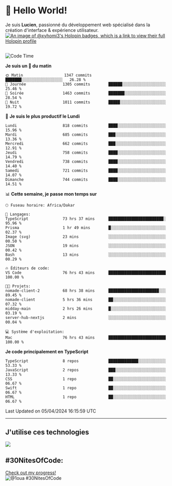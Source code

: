 # 👋 Hello World!

Je suis **Lucien**, passionné du développement web spécialisé dans la création d'interface & expérience utilisateur.
[![An image of @xyhomi3's Holopin badges, which is a link to view their full Holopin profile](https://holopin.me/xyhomi3)](https://holopin.io/@xyhomi3)

##

<!--START_SECTION:waka-->
![Code Time](http://img.shields.io/badge/Code%20Time-849%20hrs%2052%20mins-blue)

**Je suis un 🐤 du matin** 

```text
🌞 Matin                  1347 commits        ███████░░░░░░░░░░░░░░░░░░   26.28 % 
🌆 Journée                1305 commits        ██████░░░░░░░░░░░░░░░░░░░   25.46 % 
🌃 Soirée                 1463 commits        ███████░░░░░░░░░░░░░░░░░░   28.54 % 
🌙 Nuit                   1011 commits        █████░░░░░░░░░░░░░░░░░░░░   19.72 % 
```
📅 **Je suis le plus productif le Lundi** 

```text
Lundi                    818 commits         ████░░░░░░░░░░░░░░░░░░░░░   15.96 % 
Mardi                    685 commits         ███░░░░░░░░░░░░░░░░░░░░░░   13.36 % 
Mercredi                 662 commits         ███░░░░░░░░░░░░░░░░░░░░░░   12.91 % 
Jeudi                    758 commits         ████░░░░░░░░░░░░░░░░░░░░░   14.79 % 
Vendredi                 738 commits         ████░░░░░░░░░░░░░░░░░░░░░   14.40 % 
Samedi                   721 commits         ████░░░░░░░░░░░░░░░░░░░░░   14.07 % 
Dimanche                 744 commits         ████░░░░░░░░░░░░░░░░░░░░░   14.51 % 
```


📊 **Cette semaine, je passe mon temps sur** 

```text
🕑︎ Fuseau horaire: Africa/Dakar

💬 Langages: 
TypeScript               73 hrs 37 mins      ████████████████████████░   95.96 % 
Prisma                   1 hr 49 mins        █░░░░░░░░░░░░░░░░░░░░░░░░   02.37 % 
Image (svg)              23 mins             ░░░░░░░░░░░░░░░░░░░░░░░░░   00.50 % 
JSON                     19 mins             ░░░░░░░░░░░░░░░░░░░░░░░░░   00.42 % 
Bash                     13 mins             ░░░░░░░░░░░░░░░░░░░░░░░░░   00.29 % 

🔥 Éditeurs de code: 
VS Code                  76 hrs 43 mins      █████████████████████████   100.00 % 

🐱‍💻 Projets: 
nomade-client-2          68 hrs 38 mins      ██████████████████████░░░   89.45 % 
nomade-client            5 hrs 36 mins       ██░░░░░░░░░░░░░░░░░░░░░░░   07.32 % 
midday-main              2 hrs 26 mins       █░░░░░░░░░░░░░░░░░░░░░░░░   03.19 % 
server-hub-nextjs        2 mins              ░░░░░░░░░░░░░░░░░░░░░░░░░   00.04 % 

💻 Système d'exploitation: 
Mac                      76 hrs 43 mins      █████████████████████████   100.00 % 
```

**Je code principalement en TypeScript** 

```text
TypeScript               8 repos             █████████████░░░░░░░░░░░░   53.33 % 
JavaScript               2 repos             ███░░░░░░░░░░░░░░░░░░░░░░   13.33 % 
CSS                      1 repo              ██░░░░░░░░░░░░░░░░░░░░░░░   06.67 % 
Swift                    1 repo              ██░░░░░░░░░░░░░░░░░░░░░░░   06.67 % 
HTML                     1 repo              ██░░░░░░░░░░░░░░░░░░░░░░░   06.67 % 
```




 Last Updated on 05/04/2024 16:15:59 UTC
<!--END_SECTION:waka-->
---

## J'utilise ces technologies

<p align="left">
  <a href="https://skillicons.dev">
    <img src="https://skillicons.dev/icons?i=ts,js,md,scss,tailwind,react,redux,docker,express,astro,vite,nextjs,vercel,figma,ableton" />
  </a>
</p>

## #30NitesOfCode:
  [Check out my progress!](https://www.codedex.io/@1oua/30-nites-of-code)  
  ![@1oua #30NitesOfCode](https://www.codedex.io/api/petStatus?user=1oua)
